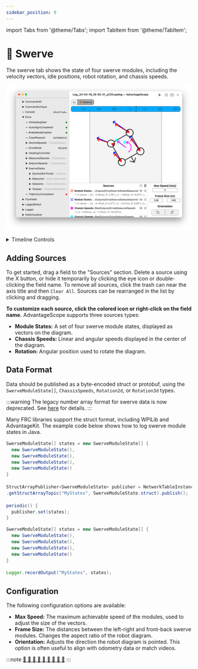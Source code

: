 ```yaml
---
sidebar_position: 9
---
```


import Tabs from '@theme/Tabs';
import TabItem from '@theme/TabItem';

# 🦀 Swerve

The swerve tab shows the state of four swerve modules, including the velocity vectors, idle positions, robot rotation, and chassis speeds.

![Overview of swerve tab](./img/swerve-1.png)

<details>
<summary>Timeline Controls</summary>

The timeline is used to control playback and visualization. Clicking on the timeline selects a time, and right-clicking deselects it. The selected time is synchronized across all tabs, making it easy to quickly find this location in other views.

The green sections of the timeline indicate when the robot is autonomous, and the blue sections indicate when the robot is teleoperated.

To zoom, place the cursor over the timeline and scroll up or down. A range can also be selecting by clicking and dragging while holding `Shift`. Move left and right by scrolling horizontally (on supported devices), or by clicking and dragging on the timeline. When connected live, scrolling to the left unlocks from the current time, and scrolling all the way to the right locks to the current time again.

![Timeline](./img/timeline.png)

</details>

## Adding Sources

To get started, drag a field to the "Sources" section. Delete a source using the X button, or hide it temporarily by clicking the eye icon or double-clicking the field name. To remove all sources, click the trash can near the axis title and then `Clear All`. Sources can be rearranged in the list by clicking and dragging.

**To customize each source, click the colored icon or right-click on the field name.** AdvantageScope supports three sources types:

- **Module States:** A set of four swerve module states, displayed as vectors on the diagram.
- **Chassis Speeds:** Linear and angular speeds displayed in the center of the diagram.
- **Rotation:** Angular position used to rotate the diagram.

## Data Format

Data should be published as a byte-encoded struct or protobuf, using the `SwerveModuleState[]`, `ChassisSpeeds`, `Rotation2d`, or `Rotation3d` types.

:::warning
The legacy number array format for swerve data is now deprecated. See [here](../whats-new/legacy-formats.md) for details.
:::

Many FRC libraries support the struct format, including WPILib and AdvantageKit. The example code below shows how to log swerve module states in Java.

<Tabs>
<TabItem value="wpilib" label="WPILib" default>

```java
SwerveModuleState[] states = new SwerveModuleState[] {
  new SwerveModuleState(),
  new SwerveModuleState(),
  new SwerveModuleState(),
  new SwerveModuleState()
}

StructArrayPublisher<SwerveModuleState> publisher = NetworkTableInstance.getDefault()
.getStructArrayTopic("MyStates", SwerveModuleState.struct).publish();

periodic() {
  publisher.set(states);
}
```

</TabItem>
<TabItem value="advantagekit" label="AdvantageKit">

```java
SwerveModuleState[] states = new SwerveModuleState[] {
  new SwerveModuleState(),
  new SwerveModuleState(),
  new SwerveModuleState(),
  new SwerveModuleState()
}

Logger.recordOutput("MyStates", states);
```

</TabItem>
</Tabs>

## Configuration

The following configuration options are available:

- **Max Speed:** The maximum achievable speed of the modules, used to adjust the size of the vectors.
- **Frame Size:** The distances between the left-right and front-back swerve modules. Changes the aspect ratio of the robot diagram.
- **Orientation:** Adjusts the direction the robot diagram is pointed. This option is often useful to align with odometry data or match videos.

:::note
[🦀 🦀 🦀 🦀 🦀 🦀 🦀 🦀 🦀](https://www.youtube.com/watch?v=IbbwtyM8Dxs)
:::
